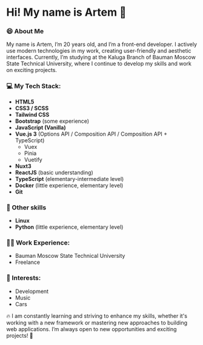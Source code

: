 # Hi! My name is Artem 👋

### 😄 About Me
My name is Artem, I’m 20 years old, and I’m a front-end developer. I actively use modern technologies in my work, creating user-friendly and aesthetic interfaces. Currently, I’m studying at the Kaluga Branch of Bauman Moscow State Technical University, where I continue to develop my skills and work on exciting projects.

### 💻 My Tech Stack:
- **HTML5**
- **CSS3 / SCSS**
- **Tailwind CSS**
- **Bootstrap** (some experience)
- **JavaScript (Vanilla)**
- **Vue.js 3** (Options API / Composition API / Composition API + TypeScript)
  - Vuex
  - Pinia
  - Vuetify
- **Nuxt3**
- **ReactJS** (basic understanding)
- **TypeScript** (elementary-intermediate level)
- **Docker** (little experience, elementary level)
- **Git**

### 🔋 Other skills
- **Linux**
- **Python** (little experience, elementary level)


### 👨‍💻 Work Experience:
- Bauman Moscow State Technical University
- Freelance

### 🔎 Interests:
- Development
- Music
- Cars

🔥 I am constantly learning and striving to enhance my skills, whether it's working with a new framework or mastering new approaches to building web applications. I’m always open to new opportunities and exciting projects! 🚀
